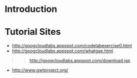 # Introduction #



# Tutorial Sites #

  * http://googcloudlabs.appspot.com/codelabexercise0.html
  * http://googcloudlabs.appspot.com/whatgae.html
> > http://googcloudlabs.appspot.com/download.jsp
  * http://www.gwtproject.org/